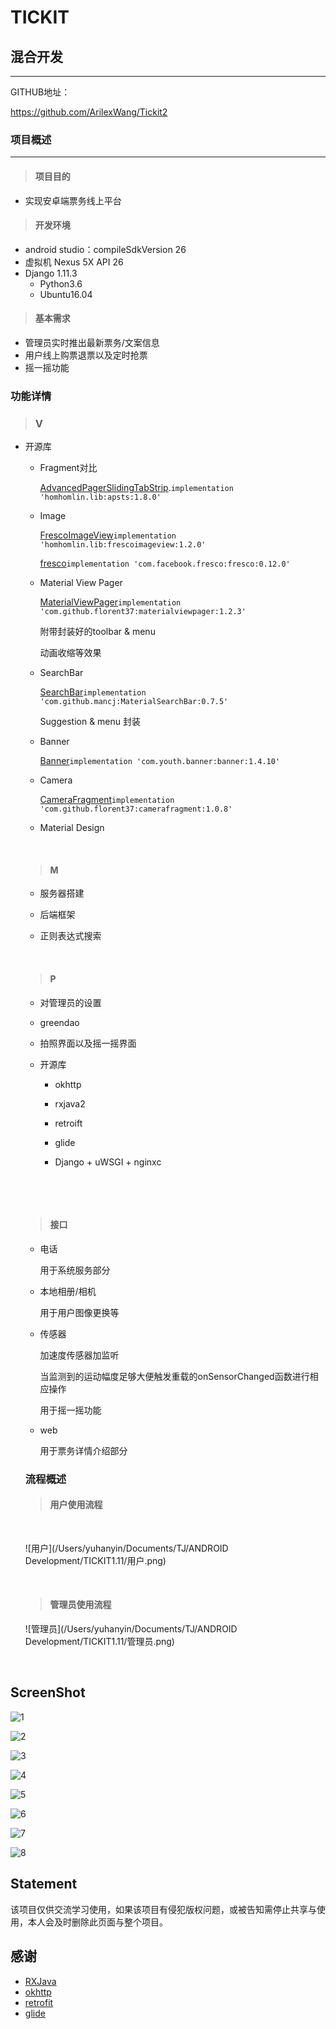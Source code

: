

# TICKIT

## 混合开发

---

GITHUB地址：

https://github.com/ArilexWang/Tickit2

### 项目概述

------

> #### 项目目的

- 实现安卓端票务线上平台

> #### 开发环境

- android studio：compileSdkVersion  26
- 虚拟机 Nexus 5X API 26
- Django  1.11.3
  - Python3.6
  - Ubuntu16.04

> #### 基本需求

- 管理员实时推出最新票务/文案信息
- 用户线上购票退票以及定时抢票
- 摇一摇功能

### 功能详情

> ### V

- 开源库

  - Fragment对比

    [AdvancedPagerSlidingTabStrip](https://github.com/HomHomLin/AdvancedPagerSlidingTabStrip).`implementation 'homhomlin.lib:apsts:1.8.0'`

  - Image

    [FrescoImageView](https://github.com/HomHomLin/FrescoImageView)`implementation 'homhomlin.lib:frescoimageview:1.2.0'`

    [fresco](https://github.com/facebook/fresco)`implementation 'com.facebook.fresco:fresco:0.12.0'`

  - Material View Pager

    [MaterialViewPager](https://github.com/florent37/MaterialViewPager)`implementation 'com.github.florent37:materialviewpager:1.2.3'`

    附带封装好的toolbar & menu

    动画收缩等效果

  - SearchBar

    [SearchBar](https://github.com/mancj/MaterialSearchBar)`implementation 'com.github.mancj:MaterialSearchBar:0.7.5'`

    Suggestion & menu 封装

  - Banner

    [Banner](https://github.com/youth5201314/banner)`implementation 'com.youth.banner:banner:1.4.10'`

  - Camera

    [CameraFragment](https://github.com/florent37/CameraFragment)`implementation 'com.github.florent37:camerafragment:1.0.8'`


  - Material Design 

    ​

  > #### M

  - 服务器搭建

  - 后端框架

  - 正则表达式搜索

    ​

  > #### P

  - 对管理员的设置

  - greendao

  - 拍照界面以及摇一摇界面

  - 开源库

    - okhttp

    - rxjava2

    - retroift

    - glide

    - Django + uWSGI + nginxc

      ​

  ​

  > #### 接口

  - 电话

    用于系统服务部分

  - 本地相册/相机

    用于用户图像更换等

  - 传感器 

    加速度传感器加监听

    当监测到的运动幅度足够大便触发重载的onSensorChanged函数进行相应操作

    用于摇一摇功能

  - web

    用于票务详情介绍部分

  ### 流程概述

  > #### 用户使用流程

  ​

  ![用户](/Users/yuhanyin/Documents/TJ/ANDROID Development/TICKIT1.11/用户.png)

  ​

  > #### 管理员使用流程

  ![管理员](/Users/yuhanyin/Documents/TJ/ANDROID Development/TICKIT1.11/管理员.png)

  ​


## ScreenShot

![1](/Users/yuhanyin/AndroidStudioProjects/TICKIT666/img/1.png)

![2](/Users/yuhanyin/AndroidStudioProjects/TICKIT666/img/2.png)

![3](/Users/yuhanyin/AndroidStudioProjects/TICKIT666/img/3.png)

![4](/Users/yuhanyin/AndroidStudioProjects/TICKIT666/img/4.png)

![5](/Users/yuhanyin/AndroidStudioProjects/TICKIT666/img/5.png)

![6](/Users/yuhanyin/AndroidStudioProjects/TICKIT666/img/6.png)

![7](/Users/yuhanyin/AndroidStudioProjects/TICKIT666/img/7.png)

![8](/Users/yuhanyin/AndroidStudioProjects/TICKIT666/img/8.png)




## Statement

该项目仅供交流学习使用，如果该项目有侵犯版权问题，或被告知需停止共享与使用，本人会及时删除此页面与整个项目。

## 感谢


* [RXJava](https://github.com/ReactiveX/RxJava)
* [okhttp](https://github.com/square/okhttp)
* [retrofit](https://github.com/square/retrofit)
* [glide](https://github.com/bumptech/glide)



